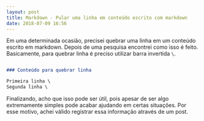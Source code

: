 ```yaml
---
layout: post
title: Markdown - Pular uma linha em conteúdo escrito com markdown
date: 2018-07-09 16:56
---
```


Em uma determinada ocasião, precisei quebrar uma linha em um conteúdo escrito em markdown. Depois de uma pesquisa encontrei como isso é feito. Basicamente, para quebrar linha é preciso utilizar barra invertida ``` \ ```.

```markdown

### Conteúdo para quebrar linha

Primeira linha \
Segunda linha \

```

Finalizando, acho que isso pode ser útil, pois apesar de ser algo extremamente simples pode acabar ajudando em certas situações. Por esse motivo, achei válido registrar essa informação através de um post.